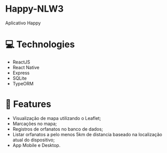 # Happy-NLW3
 Aplicativo Happy
# :computer: Technologies
  - ReactJS
  - React Native
  - Express
  - SQLite
  - TypeORM
# :rocket: Features
  - Visualização de mapa utilizando o Leaflet;
  - Marcações no mapa;
  - Registros de orfanatos no banco de dados;
  - Listar orfanatos a pelo menos 5km de distancia baseado na localização atual do dispositivo;
  - App Mobile e Desktop.
